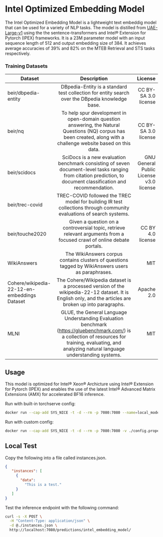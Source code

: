 # Intel Optimized Embedding Model
The Intel Optimized Embedding Model is a lightweight text embeddig model that can be used for a variety of NLP tasks. The model is distilled from [UAE-Large-v1](https://huggingface.co/WhereIsAI/UAE-Large-V1) using the the sentence-transformers and Intel&reg; Extension for Pytorch (IPEX) frameworks. It is a 23M parameter model with an input sequence length of 512 and output embedding size of 384. It achieves average accuracies of 39% and 82% on the MTEB Retrieval and STS tasks respectively.

### Training Datasets

| Dataset       | Description           | License  |
| ------------- |:-------------:| -----:|
| beir/dbpedia-entity      | DBpedia-Entity is a standard test collection for entity search over the DBpedia knowledge base.  | CC BY-SA 3.0 license |
| beir/nq      | To help spur development in open-domain question answering, the Natural Questions (NQ) corpus has been created, along with a challenge website based on this data.       |   CC BY-SA 3.0 license |
| beir/scidocs | SciDocs is a new evaluation benchmark consisting of seven document-level tasks ranging from citation prediction, to document classification and recommendation.       |    GNU General Public License v3.0 license  |
| beir/trec-covid | TREC-COVID followed the TREC model for building IR test collections through community evaluations of search systems.       |     |
| beir/touche2020 | Given a question on a controversial topic, retrieve relevant arguments from a focused crawl of online debate portals.      |    CC BY 4.0 license  |
| WikiAnswers | The WikiAnswers corpus contains clusters of questions tagged by WikiAnswers users as paraphrases.       |    MIT |
| Cohere/wikipedia-22-12-en-embeddings Dataset  | The Cohere/Wikipedia dataset is a processed version of the wikipedia-22-12 dataset. It is English only, and the articles are broken up into paragraphs.       |    Apache 2.0  |
| MLNI  | GLUE, the General Language Understanding Evaluation benchmark (https://gluebenchmark.com/) is a collection of resources for training, evaluating, and analyzing natural language understanding systems.       |    MIT |

## Usage
This model is optimized for Intel&reg; Xeon&reg; Archicture using Intel&reg; Extension for Pytorch (IPEX) and enables the use of the latest Intel&reg; Advanced Matrix Extensions (AMX) for accelerated BF16 inference.

Run with built-in torchserve config:
```bash
docker run --cap-add SYS_NICE -t -d --rm -p 7080:7080 --name=local_model $IMAGE_NAME

```

Run with custom config:
```bash
docker run --cap-add SYS_NICE -t -d --rm -p 7080:7080 -v ./config.properties:/home/ubuntu/config.properties --name=local_model $IMAGE_NAME
```

## Local Test
Copy the following into a file called instances.json.
```json
{ 
   "instances": [
     { 
       "data":
         "This is a test."
     }
   ]
}
```

Test the inference endpoint with the following command:
```bash
curl -s -X POST \
  -H "Content-Type: application/json" \
  -d @./instances.json \
  http://localhost:7080/predictions/intel_embedding_model/
```


